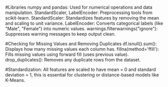 #Libraries
numpy and pandas: Used for numerical operations and data manipulation.
StandardScaler, LabelEncoder: Preprocessing tools from scikit-learn.
StandardScaler: Standardizes features by removing the mean and scaling to unit variance.
LabelEncoder: Converts categorical labels (like "Male", "Female") into numeric values.
warnings.filterwarnings("ignore"): Suppresses warning messages to keep output clean.


#Checking for Missing Values and Removing Duplicates
df.isnull().sum(): Displays how many missing values each column has.
fillna(method='ffill'): Fills missing values using forward fill (uses previous value).
drop_duplicates(): Removes any duplicate rows from the dataset.

#Standardization:
All features are scaled to have mean = 0 and standard deviation = 1, this is essential for clustering or distance-based models like K-Means.



